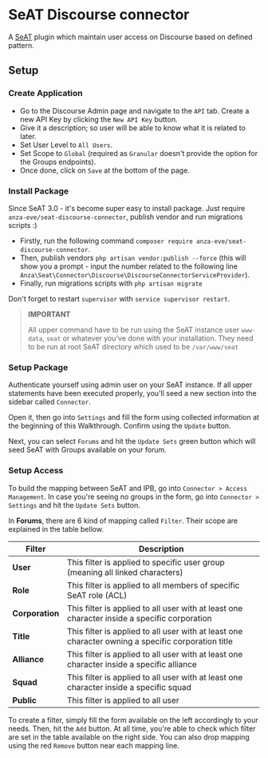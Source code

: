 # SeAT Discourse connector
A [SeAT](https://github.com/eveseat/seat) plugin which maintain user access on Discourse based on defined pattern.

## Setup

### Create Application
- Go to the Discourse Admin page and navigate to the `API` tab. Create a new API Key by clicking the `New API Key` button.
- Give it a description; so user will be able to know what it is related to later.
- Set User Level to `All Users`.
- Set Scope to `Global` (required as `Granular` doesn't provide the option for the Groups endpoints).
- Once done, click on `Save` at the bottom of the page.

### Install Package
Since SeAT 3.0 - it's become super easy to install package. Just require `anza-eve/seat-discourse-connector`, publish vendor and run migrations scripts :)

- Firstly, run the following command `composer require anza-eve/seat-discourse-connector`.
- Then, publish vendors `php artisan vendor:publish --force` (this will show you a prompt - input the number related to the following line `Anza\Seat\Connector\Discourse\DiscourseConnectorServiceProvider`).
- Finally, run migrations scripts with `php artisan migrate`

Don't forget to restart `supervisor` with `service supervisor restart`.

> **IMPORTANT**
>
> All upper command have to be run using the SeAT instance user `www-data`, `seat` or whatever you've done with your installation.
> They need to be run at root SeAT directory which used to be `/var/www/seat`

### Setup Package
Authenticate yourself using admin user on your SeAT instance. If all upper statements have been executed properly, you'll seed a new section into the sidebar called `Connector`.

Open it, then go into `Settings` and fill the form using collected information at the beginning of this Walkthrough. Confirm using the `Update` button.

Next, you can select `Forums` and hit the `Update Sets` green button which will seed SeAT with Groups available on your forum.

### Setup Access
To build the mapping between SeAT and IPB, go into `Connector > Access Management`.
In case you're seeing no groups in the form, go into `Connector > Settings` and hit the `Update Sets` button.

In **Forums**, there are 6 kind of mapping called `Filter`. Their scope are explained in the table bellow.

| Filter          | Description                                                                                        |
| --------------- | -------------------------------------------------------------------------------------------------- |
| **User**        | This filter is applied to specific user group (meaning all linked characters)                      |
| **Role**        | This filter is applied to all members of specific SeAT role (ACL)                                  |
| **Corporation** | This filter is applied to all user with at least one character inside a specific corporation       |
| **Title**       | This filter is applied to all user with at least one character owning a specific corporation title |
| **Alliance**    | This filter is applied to all user with at least one character inside a specific alliance          |
| **Squad**       | This filter is applied to all user with at least one character inside a specific squad             |
| **Public**      | This filter is applied to all user                                                                 |

To create a filter, simply fill the form available on the left accordingly to your needs. Then, hit the `Add` button.
At all time, you're able to check which filter are set in the table available on the right side. You can also drop mapping using the red `Remove` button near each mapping line.

